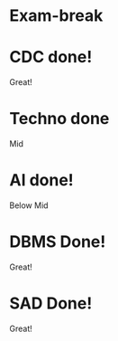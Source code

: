 # Exam-break
<h1>CDC done!</h1>
<p>Great!</p>
<h1>Techno done</h1>
<p>Mid</p>
<h1>AI done!</h1>
<p>Below Mid</p>
<h1>DBMS Done!</h1>
<p>Great!</p>
<h1>SAD Done!</h1>
<p>Great!</p>
